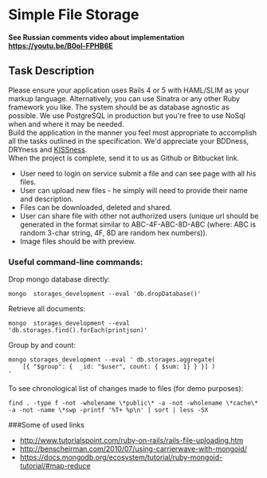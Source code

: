 # Simple File Storage

#### See Russian comments video about implementation https://youtu.be/B0ol-FPHB6E

## Task Description

Please ensure your application uses Rails 4 or 5 with HAML/SLIM as your markup language. 
Alternatively, you can use Sinatra or any other Ruby framework you like. 
The system should be as database agnostic as possible. 
We use PostgreSQL in production but you're free to use NoSql when and where it may be needed.   
Build the application in the manner you feel most appropriate to accomplish all the tasks outlined in the specification.
We'd appreciate your BDDness, DRYness and [KISSness](https://en.wikipedia.org/wiki/KISS_principle).   
When the project is complete, send it to us as Github or Bitbucket link.

* User need to login on service submit a file and can see page with all his files.
* User can upload new files - he simply will need to provide their name and description.
* Files can be downloaded, deleted and shared.
* User can share file with other not authorized users (unique url should be generated in the format similar to ABC-4F-ABC-8D-ABC (where: ABC is random 3-char string, 4F, 8D are random hex numbers)).
* Image files should be with preview.



### Useful command-line commands:

Drop mongo database directly:
```
mongo  storages_development --eval 'db.dropDatabase()'
```

Retrieve all documents:
```
mongo  storages_development --eval 'db.storages.find().forEach(printjson)'
```

Group by and count:
```
mongo storages_development --eval ' db.storages.aggregate( 
    [{ "$group": {  _id: "$user", count: { $sum: 1} } }] )
'
```

To see chronological list of changes made to files (for demo purposes):
```
find . -type f -not -wholename \*public\* -a -not -wholename \*cache\* -a -not -name \*swp -printf '%T+ %p\n' | sort | less -SX
```
###Some of used links
* http://www.tutorialspoint.com/ruby-on-rails/rails-file-uploading.htm
* http://benscheirman.com/2010/07/using-carrierwave-with-mongoid/
* https://docs.mongodb.org/ecosystem/tutorial/ruby-mongoid-tutorial/#map-reduce

